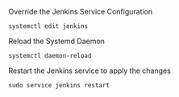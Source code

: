 
Override the Jenkins Service Configuration

```
systemctl edit jenkins
```

Reload the Systemd Daemon
```
systemctl daemon-reload
```


Restart the Jenkins service to apply the changes
```
sudo service jenkins restart
```
